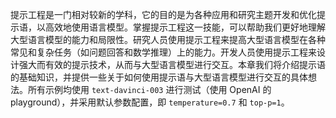 提示工程是一门相对较新的学科，它的目的是为各种应用和研究主题开发和优化提示语，以高效地使用语言模型。掌握提示工程这一技能，可以帮助我们更好地理解大型语言模型的能力和局限性。研究人员使用提示工程来提高大型语言模型在各种常见和复杂任务（如问题回答和数学推理）上的能力。开发人员使用提示工程来设计强大而有效的提示技术，从而与大型语言模型进行交互。本章我们将介绍提示语的基础知识，并提供一些关于如何使用提示语与大型语言模型进行交互的具体想法。所有示例均使用 `text-davinci-003` 进行测试（使用 OpenAI 的 playground），并采用默认参数配置，即 `temperature=0.7` 和 `top-p=1`。
